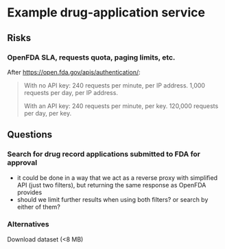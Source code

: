 # Example drug-application service

## Risks

### OpenFDA SLA, requests quota, paging limits, etc.

After https://open.fda.gov/apis/authentication/:
> With no API key: 240 requests per minute, per IP address. 1,000 requests per day, per IP address.
> 
> With an API key: 240 requests per minute, per key. 120,000 requests per day, per key.

## Questions 

### Search for drug record applications submitted to FDA for approval

* it could be done in a way that we act as a reverse proxy with simplified API (just two filters), but returning the same response as OpenFDA provides
* should we limit further results when using both filters? or search by either of them?

### Alternatives

Download dataset (<8 MB)